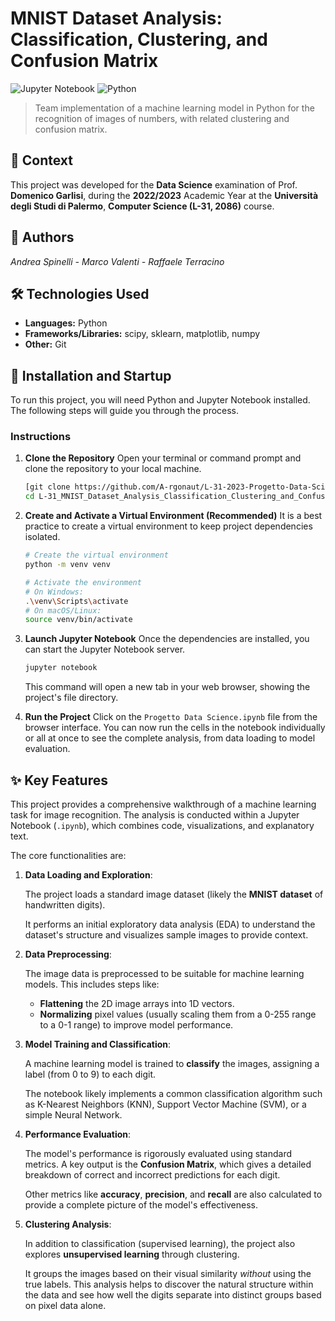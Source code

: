 # MNIST Dataset Analysis: Classification, Clustering, and Confusion Matrix

![Jupyter Notebook](https://img.shields.io/badge/Jupyter-FAFAFA?style=for-the-badge&logo=jupyter&logoColor=F37626)
![Python](https://img.shields.io/badge/Python-3776AB?style=for-the-badge&logo=python&logoColor=white)

> Team implementation of a machine learning model in Python for the recognition of images of numbers, with related clustering and confusion matrix.

## 📖 **Context**

This project was developed for the **Data Science** examination of Prof. **Domenico Garlisi**, during the **2022/2023** Academic Year at the **Università degli Studi di Palermo**, **Computer Science (L-31, 2086)** course.

## 👥 **Authors**
_Andrea Spinelli - Marco Valenti - Raffaele Terracino_

## 🛠️ **Technologies Used**

*   **Languages:** Python
*   **Frameworks/Libraries:** scipy, sklearn, matplotlib, numpy 
*   **Other:** Git

## 🚀 **Installation and Startup**

To run this project, you will need Python and Jupyter Notebook installed. The following steps will guide you through the process.

### Instructions

1. **Clone the Repository**
    Open your terminal or command prompt and clone the repository to your local machine.
    ```bash
    [git clone https://github.com/A-rgonaut/L-31-2023-Progetto-Data-Science.git](https://github.com/A-rgonaut/L-31_MNIST_Dataset_Analysis_Classification_Clustering_and_Confusion_Matrix.git)
    cd L-31_MNIST_Dataset_Analysis_Classification_Clustering_and_Confusion_Matrix
    ```

2.  **Create and Activate a Virtual Environment (Recommended)**
    It is a best practice to create a virtual environment to keep project dependencies isolated.
    ```bash
    # Create the virtual environment
    python -m venv venv

    # Activate the environment
    # On Windows:
    .\venv\Scripts\activate
    # On macOS/Linux:
    source venv/bin/activate
    ```

3.  **Launch Jupyter Notebook**
    Once the dependencies are installed, you can start the Jupyter Notebook server.
    ```bash
    jupyter notebook
    ```
    This command will open a new tab in your web browser, showing the project's file directory.

4.  **Run the Project**
    Click on the `Progetto Data Science.ipynb` file from the browser interface. You can now run the cells in the notebook individually or all at once to see the complete analysis, from data loading to model evaluation.

## ✨ **Key Features**

This project provides a comprehensive walkthrough of a machine learning task for image recognition. The analysis is conducted within a Jupyter Notebook (`.ipynb`), which combines code, visualizations, and explanatory text.

The core functionalities are:

1. **Data Loading and Exploration**:
    
    The project loads a standard image dataset (likely the **MNIST dataset** of handwritten digits).
    
    It performs an initial exploratory data analysis (EDA) to understand the dataset's structure and visualizes sample images to provide context.

2.  **Data Preprocessing**:
    
    The image data is preprocessed to be suitable for machine learning models. This includes steps like:
    - **Flattening** the 2D image arrays into 1D vectors.
    - **Normalizing** pixel values (usually scaling them from a 0-255 range to a 0-1 range) to improve model performance.

3.  **Model Training and Classification**:
    
    A machine learning model is trained to **classify** the images, assigning a label (from 0 to 9) to each digit.
    
    The notebook likely implements a common classification algorithm such as K-Nearest Neighbors (KNN), Support Vector Machine (SVM), or a simple Neural Network.

4.  **Performance Evaluation**:
    
    The model's performance is rigorously evaluated using standard metrics. A key output is the **Confusion Matrix**, which gives a detailed breakdown of correct and incorrect predictions for each digit.
    
    Other metrics like **accuracy**, **precision**, and **recall** are also calculated to provide a complete picture of the model's effectiveness.

5.  **Clustering Analysis**:
    
    In addition to classification (supervised learning), the project also explores **unsupervised learning** through clustering.
    
    It groups the images based on their visual similarity *without* using the true labels. This analysis helps to discover the natural structure within the data and see how well the digits separate into distinct groups based on pixel data alone.
